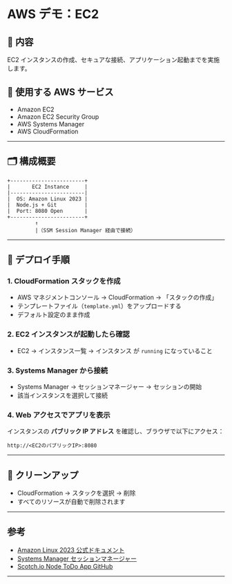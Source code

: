 # AWS デモ：EC2

## 🎯 内容

EC2 インスタンスの作成、セキュアな接続、アプリケーション起動までを実施します。

## 🧱 使用する AWS サービス

- Amazon EC2
- Amazon EC2 Security Group
- AWS Systems Manager
- AWS CloudFormation

---

## 🗂️ 構成概要

```
+------------------------+
|       EC2 Instance     |
|------------------------|
|  OS: Amazon Linux 2023 |
|  Node.js + Git         |
|  Port: 8080 Open       |
+------------------------+
         ↑
         |（SSM Session Manager 経由で接続）
```

---

## 🚀 デプロイ手順

### 1. CloudFormation スタックを作成

- AWS マネジメントコンソール → CloudFormation → 「スタックの作成」
- テンプレートファイル（`template.yml`）をアップロードする
- デフォルト設定のまま作成

### 2. EC2 インスタンスが起動したら確認

- EC2 → インスタンス一覧 → インスタンス が `running` になっていること

### 3. Systems Manager から接続

- Systems Manager → セッションマネージャー → セッションの開始
- 該当インスタンスを選択して接続

### 4. Web アクセスでアプリを表示

インスタンスの **パブリック IP アドレス** を確認し、ブラウザで以下にアクセス：

```
http://<EC2のパブリックIP>:8080
```

---

## 🧼 クリーンアップ

- CloudFormation → スタックを選択 → 削除
- すべてのリソースが自動で削除されます

---

## 参考

- [Amazon Linux 2023 公式ドキュメント](https://docs.aws.amazon.com/linux/al2023/ug/)
- [Systems Manager セッションマネージャー](https://docs.aws.amazon.com/systems-manager/latest/userguide/session-manager.html)
- [Scotch.io Node ToDo App GitHub](https://github.com/scotch-io/node-todo)

---
